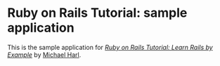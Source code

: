 # Ruby on Rails Tutorial: sample application

This is the sample application for 
[*Ruby on Rails Tutorial: Learn Rails by Example*](http://railstutorial.org/)
by [Michael Harl](http://michaelhartl.com/).

